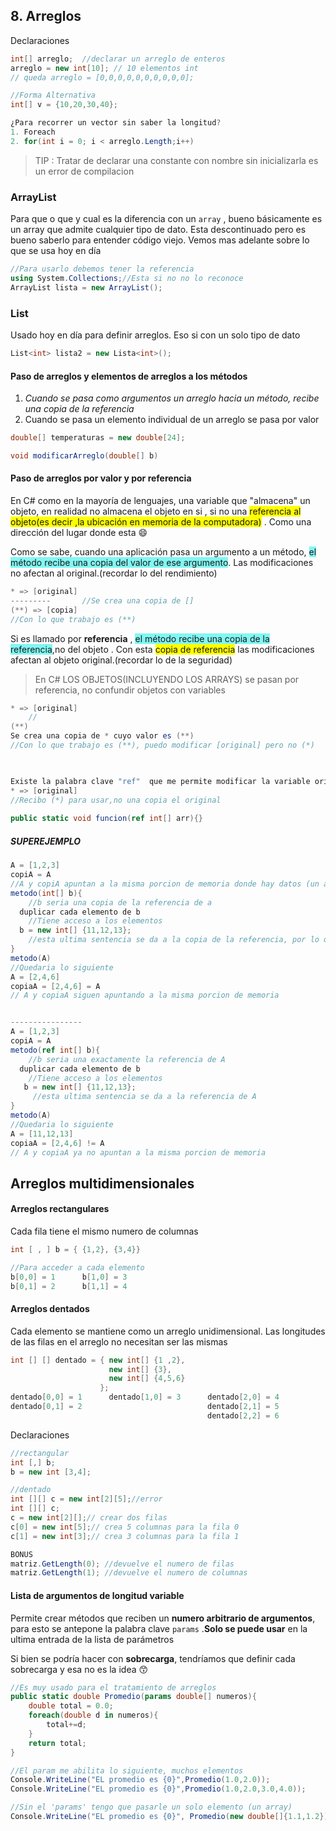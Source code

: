 ## 8. Arreglos

Declaraciones

````c#
int[] arreglo;	//declarar un arreglo de enteros
arreglo = new int[10]; // 10 elementos int
// queda arreglo = [0,0,0,0,0,0,0,0,0,0];

//Forma Alternativa
int[] v = {10,20,30,40};

¿Para recorrer un vector sin saber la longitud?
1. Foreach
2. for(int i = 0; i < arreglo.Length;i++)
````

> TIP : Tratar de declarar una constante con nombre sin inicializarla es un error de compilacion

### ArrayList

Para que o que y cual es la diferencia con un `array` , bueno básicamente es un array que admite cualquier tipo de dato. Esta descontinuado pero es bueno saberlo para entender código viejo. Vemos mas adelante sobre lo que se usa hoy en día

````c#
//Para usarlo debemos tener la referencia 
using System.Collections;//Esta si no no lo reconoce
ArrayList lista = new ArrayList();
````

### List 

Usado hoy en día para definir arreglos. Eso si con un solo tipo de dato

````c#
List<int> lista2 = new Lista<int>();
````

#### Paso de arreglos y elementos de arreglos a los métodos

1. *Cuando se pasa como argumentos un arreglo hacia un método, recibe una copia de la referencia*
2. Cuando se pasa un elemento individual de un arreglo se pasa por valor

````c#
double[] temperaturas = new double[24];

void modificarArreglo(double[] b)   
````

#### Paso de arreglos por valor y por referencia

En C# como en la mayoría de lenguajes, una variable que "almacena" un objeto, en realidad no almacena el objeto en si , si no una <span style=" background:yellow;">referencia al objeto(es decir ,la ubicación en memoria de la computadora)</span> . Como una dirección del lugar donde esta :smile:

Como se sabe, cuando una aplicación pasa un argumento a un método, <span style=" background:#81F7F3;"> el método recibe una copia del valor de ese argumento</span>. Las modificaciones no afectan al original.(recordar lo del rendimiento)

````c#
* => [original]
---------		//Se crea una copia de []
(**) => [copia]
//Con lo que trabajo es (**)
````



Si es llamado por **referencia** , <span style=" background:#81F7F3;"> el método recibe una copia de la referencia</span>,no del objeto . Con esta <span style=" background:yellow;">copia de referencia</span> las modificaciones afectan al objeto original.(recordar lo de la seguridad)

> En C# LOS OBJETOS(INCLUYENDO LOS ARRAYS) se pasan por referencia, no confundir objetos con variables

````c#
* => [original]
	//	
(**) 
Se crea una copia de * cuyo valor es (**)
//Con lo que trabajo es (**), puedo modificar [original] pero no (*)

    

Existe la palabra clave "ref"  que me permite modificar la variable original y no recibir una copia de la referencia
* => [original]
//Recibo (*) para usar,no una copia el original   
    
public static void funcion(ref int[] arr){}
````

##### SUPEREJEMPLO

````c#
A = [1,2,3]
copiA = A
//A y copiA apuntan a la misma porcion de memoria donde hay datos (un array)
metodo(int[] b){
    //b seria una copia de la referencia de a
  duplicar cada elemento de b
    //Tiene acceso a los elementos
  b = new int[] {11,12,13};
    //esta ultima sentencia se da a la copia de la referencia, por lo que nuestra referencia original y su copia siguen apuntando a la original
}
metodo(A)
//Quedaria lo siguiente
A = [2,4,6]
copiaA = [2,4,6] = A
// A y copiaA siguen apuntando a la misma porcion de memoria


----------------
A = [1,2,3]
copiA = A
metodo(ref int[] b){
    //b seria una exactamente la referencia de A
  duplicar cada elemento de b
    //Tiene acceso a los elementos
   b = new int[] {11,12,13};
     //esta ultima sentencia se da a la referencia de A
}
metodo(A)
//Quedaria lo siguiente
A = [11,12,13]
copiaA = [2,4,6] != A
// A y copiaA ya no apuntan a la misma porcion de memoria
````



## Arreglos multidimensionales

#### Arreglos rectangulares

Cada fila tiene el mismo numero de columnas

````c#
int [ , ] b = { {1,2}, {3,4}}

//Para acceder a cada elemento
b[0,0] = 1      b[1,0] = 3
b[0,1] = 2		b[1,1] = 4
````

#### Arreglos dentados

Cada elemento se mantiene como un arreglo unidimensional. Las longitudes de las filas en el arreglo no necesitan ser las mismas

````c#
int [] [] dentado = { new int[] {1 ,2},
                      new int[] {3},
                      new int[] {4,5,6}
                    };
dentado[0,0] = 1      dentado[1,0] = 3		dentado[2,0] = 4
dentado[0,1] = 2							dentado[2,1] = 5
    										dentado[2,2] = 6
````

Declaraciones

````c#
//rectangular
int [,] b;
b = new int [3,4];

//dentado
int [][] c = new int[2][5];//error
int [][] c;
c = new int[2][];// crear dos filas
c[0] = new int[5];// crea 5 columnas para la fila 0
c[1] = new int[3];// crea 3 columnas para la fila 1

BONUS
matriz.GetLength(0); //devuelve el numero de filas
matriz.GetLength(1); //devuelve el numero de columnas
````

#### Lista de argumentos de longitud variable

Permite crear métodos que reciben un **numero arbitrario de argumentos**, para esto se antepone la palabra clave `params` .**Solo se puede usar** en la ultima entrada de la lista de parámetros

Si bien se podría hacer con **sobrecarga**, tendríamos que definir cada sobrecarga y esa no es la idea :kissing_smiling_eyes:

````c#
//Es muy usado para el tratamiento de arreglos
public static double Promedio(params double[] numeros){
	double total = 0.0;
    foreach(double d in numeros){
        total+=d;
    }
    return total;
}

//El param me abilita lo siguiente, muchos elementos
Console.WriteLine("EL promedio es {0}",Promedio(1.0,2.0));
Console.WriteLine("EL promedio es {0}",Promedio(1.0,2.0,3.0,4.0));

//Sin el 'params' tengo que pasarle un solo elemento (un array)
Console.WriteLine("EL promedio es {0}", Promedio(new double[]{1.1,1.2}) );
````

